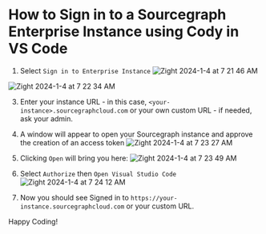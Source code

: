 # How to Sign in to a Sourcegraph Enterprise Instance using Cody in VS Code

1. Select `Sign in to Enterprise Instance`
![Zight 2024-1-4 at 7 21 46 AM](https://github.com/sourcegraph/customer-training/assets/7228359/842ecebe-3061-4407-b643-ee065a40846d)

![Zight 2024-1-4 at 7 22 34 AM](https://github.com/sourcegraph/customer-training/assets/7228359/57133eb8-7fe5-48ce-ae93-f68c0ecc0a67)

3. Enter your instance URL - in this case, `<your-instance>.sourcegraphcloud.com` or your own custom URL - if needed, ask your admin.

4. A window will appear to open your Sourcegraph instance and approve the creation of an access token
![Zight 2024-1-4 at 7 23 27 AM](https://github.com/sourcegraph/customer-training/assets/7228359/cc535521-abce-47e7-8bee-69b519ecff34)

5. Clicking `Open` will bring you here:
![Zight 2024-1-4 at 7 23 49 AM](https://github.com/sourcegraph/customer-training/assets/7228359/75ac3f26-802e-4569-9627-ecd770ceb0cd)

6. Select `Authorize` then `Open Visual Studio Code`
![Zight 2024-1-4 at 7 24 12 AM](https://github.com/sourcegraph/customer-training/assets/7228359/e85750e5-36c7-452c-91cd-59619e51f8d6)

7. Now you should see Signed in to `https://your-instance.sourcegraphcloud.com` or your custom URL.

Happy Coding!
